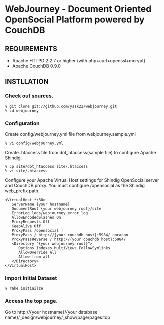 # WebJourney - Document Oriented OpenSocial Platform powered by CouchDB

## REQUIREMENTS

* Apache HTTPD 2.2.7 or higher (with php+curl+openssl+mcrypt)
* Apache CouchDB 0.9.0

## INSTLLATION

### Check out sources.

    % git clone git://github.com/yssk22/webjourney.git
    % cd webjourney

### Configuration

Create config/webjourney.yml file from webjourney.sample.yml

    % vi config/webjourney.yml

Create .htaccess file from dot_htaccess(sample file) to configure Apache Shindig.

    % cp site/dot_htaccess site/.htaccess
    % vi site/.htaccess

Configure your Apache Virtual Host settings for Shindig OpenSocial server and CouchDB proxy.
You must configure /opensocial as the Shindig web_prefix path.

    <VirtualHost *:80>
       ServerName {your hostname}
       DocumentRoot {your webjourney root}/site
       ErrorLog logs/webjourney_error_log
       AllowEncodedSlashes On
       ProxyRequests Off
       KeepAlive Off
       ProxyPass /opensocial !
       ProxyPass / http://{your couchdb host}:5984/ nocanon
       ProxyPassReverse / http://{your couchdb host}:5984/
       <Directory "{your webjourney root}">
          Options Indexes MultiViews FollowSymlinks
          AllowOverride All
          Allow from all
       </Directory>
    </VirtualHost>

### Import Initial Dataset

    % rake initiailze

### Access the top page.

Go to http://{your hostname}/{your database name}/_design/webjourney/_show/page/pages:top

